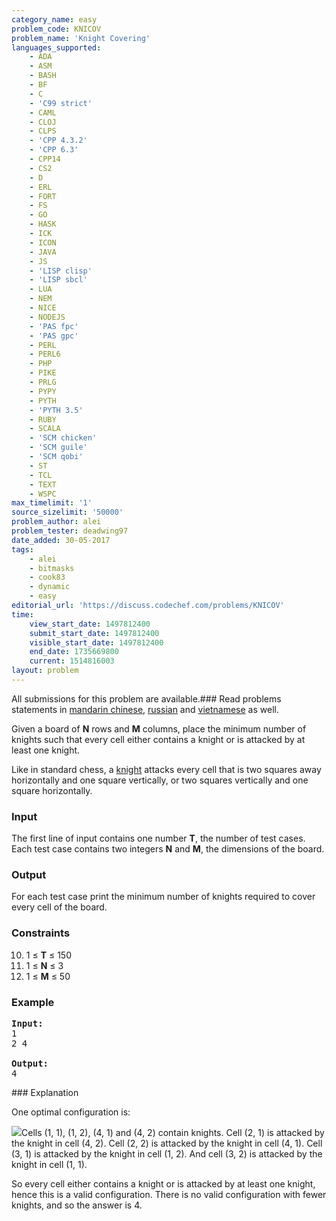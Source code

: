 ```yaml
---
category_name: easy
problem_code: KNICOV
problem_name: 'Knight Covering'
languages_supported:
    - ADA
    - ASM
    - BASH
    - BF
    - C
    - 'C99 strict'
    - CAML
    - CLOJ
    - CLPS
    - 'CPP 4.3.2'
    - 'CPP 6.3'
    - CPP14
    - CS2
    - D
    - ERL
    - FORT
    - FS
    - GO
    - HASK
    - ICK
    - ICON
    - JAVA
    - JS
    - 'LISP clisp'
    - 'LISP sbcl'
    - LUA
    - NEM
    - NICE
    - NODEJS
    - 'PAS fpc'
    - 'PAS gpc'
    - PERL
    - PERL6
    - PHP
    - PIKE
    - PRLG
    - PYPY
    - PYTH
    - 'PYTH 3.5'
    - RUBY
    - SCALA
    - 'SCM chicken'
    - 'SCM guile'
    - 'SCM qobi'
    - ST
    - TCL
    - TEXT
    - WSPC
max_timelimit: '1'
source_sizelimit: '50000'
problem_author: alei
problem_tester: deadwing97
date_added: 30-05-2017
tags:
    - alei
    - bitmasks
    - cook83
    - dynamic
    - easy
editorial_url: 'https://discuss.codechef.com/problems/KNICOV'
time:
    view_start_date: 1497812400
    submit_start_date: 1497812400
    visible_start_date: 1497812400
    end_date: 1735669800
    current: 1514816003
layout: problem
---
```

All submissions for this problem are available.### Read problems statements in [mandarin chinese](http://www.codechef.com/download/translated/COOK83/mandarin/KNICOV.pdf), [russian](http://www.codechef.com/download/translated/COOK83/russian/KNICOV.pdf) and [vietnamese](http://www.codechef.com/download/translated/COOK83/vietnamese/KNICOV.pdf) as well.

Given a board of **N** rows and **M** columns, place the minimum number of knights such that every cell either contains a knight or is attacked by at least one knight.

Like in standard chess, a [knight](https://en.wikipedia.org/wiki/Knight_(chess)) attacks every cell that is two squares away horizontally and one square vertically, or two squares vertically and one square horizontally.

### Input

The first line of input contains one number **T**, the number of test cases. Each test case contains two integers **N** and **M**, the dimensions of the board.

### Output

For each test case print the minimum number of knights required to cover every cell of the board.

### Constraints

10. 1 ≤ **T** ≤ 150
11. 1 ≤ **N** ≤ 3
12. 1 ≤ **M** ≤ 50
### Example

<pre>
<b>Input:</b>
1
2 4

<b>Output:</b>
4
</pre>### Explanation

One optimal configuration is:

![](https://codechef_shared.s3.amazonaws.com/download/upload/COOK83/KNICOV.png)Cells (1, 1), (1, 2), (4, 1) and (4, 2) contain knights. Cell (2, 1) is attacked by the knight in cell (4, 2). Cell (2, 2) is attacked by the knight in cell (4, 1). Cell (3, 1) is attacked by the knight in cell (1, 2). And cell (3, 2) is attacked by the knight in cell (1, 1).

So every cell either contains a knight or is attacked by at least one knight, hence this is a valid configuration. There is no valid configuration with fewer knights, and so the answer is 4.
